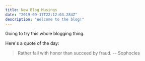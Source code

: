 ```yaml
---
title: New Blog Musings
date: "2019-09-17T22:12:03.284Z"
description: "Welcome to the blog!"
---
```


Going to try this whole blogging thing. 

Here's a quote of the day:

> Rather fail with honor than succeed by fraud.
> -- Sophocles
